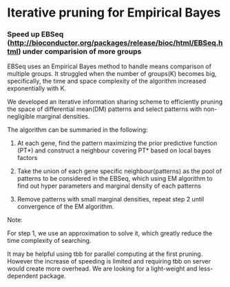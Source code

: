 # Iterative pruning for Empirical Bayes

### Speed up EBSeq (http://bioconductor.org/packages/release/bioc/html/EBSeq.html) under comparision of more groups

EBSeq uses an Empirical Bayes method to handle means comparison of multiple groups. It struggled when the number of groups(K) becomes big, specifically, the time and space complexity of the algorithm increased exponentially with K. 

We developed an iterative information sharing scheme to efficiently pruning the space of differential mean(DM) patterns and select patterns with non-negligible marginal densities. 

The algorithm can be summaried in the following:
1) At each gene, find the pattern maximizing the prior predictive function (PT*) and construct a neighbour covering PT* based on local bayes factors

2) Take the union of each gene specific neighbour(patterns) as the pool of patterns to be considered in the EBSeq, which using EM algorithm to find out hyper parameters and marginal density of each patterns

3) Remove patterns with small marginal densities, repeat step 2 until convergence of the EM algorithm.


Note: 

For step 1, we use an approximation to solve it, which greatly reduce the time complexity of searching.

It may be helpful using tbb for parallel computing at the first pruning. However the increase of speeding is limited and requiring tbb on server would create more overhead. We are looking for a light-weight and less-dependent package.


